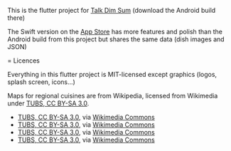 This is the flutter project for [Talk Dim Sum](http://talkdimsum.com) (download the Android build there)

The Swift version on the [App Store](https://apps.apple.com/us/app/talk-dim-sum/id953929066) has more features and polish than the Android build from this project but shares the same data (dish images and JSON)

= Licences

Everything in this flutter project is MIT-licensed except graphics (logos, splash screen, icons...)

Maps for regional cuisines are from Wikipedia, licensed from Wikimedia under [TUBS, CC BY-SA 3.0](https://creativecommons.org/licenses/by-sa/3.0).

- [TUBS, CC BY-SA 3.0](https://creativecommons.org/licenses/by-sa/3.0), via [Wikimedia Commons](https://commons.wikimedia.org/wiki/File:Guangdong_in_China_(%2Ball_claims_hatched).svg)
- [TUBS, CC BY-SA 3.0](https://creativecommons.org/licenses/by-sa/3.0), via [Wikimedia Commons](https://commons.wikimedia.org/wiki/File:Hong_Kong_in_China_(%2Ball_claims_hatched).svg)
- [TUBS, CC BY-SA 3.0](https://creativecommons.org/licenses/by-sa/3.0), via [Wikimedia Commons](https://commons.wikimedia.org/wiki/File:Shanghai_in_China_(%2Ball_claims_hatched).svg)
- [TUBS, CC BY-SA 3.0](https://creativecommons.org/licenses/by-sa/3.0), via [Wikimedia Commons](https://commons.wikimedia.org/wiki/File:Sichuan_in_China_(%2Ball_claims_hatched).svg)


